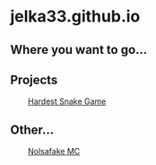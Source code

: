 # jelka33.github.io

## Where you want to go...
## Projects
&nbsp;&nbsp;&nbsp;&nbsp;&nbsp;&nbsp;&nbsp;&nbsp;[Hardest Snake Game](hardest-snake-game/)

## Other...
&nbsp;&nbsp;&nbsp;&nbsp;&nbsp;&nbsp;&nbsp;&nbsp;[Nolsafake MC](nolsafake/mc)
